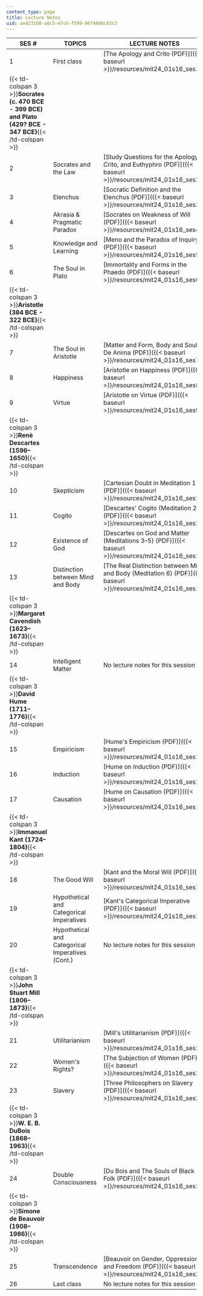 ```yaml
---
content_type: page
title: Lecture Notes
uid: ae423108-a6c5-4fc6-f599-06f4680c63c3
---
```


| SES # | TOPICS | LECTURE NOTES |
| --- | --- | --- |
| 1 | First class | [The Apology and Crito (PDF)]({{< baseurl >}}/resources/mit24_01s16_ses1) |
| {{< td-colspan 3 >}}**Socrates (c. 470 BCE - 399 BCE) and Plato (429? BCE - 347 BCE)**{{< /td-colspan >}} |||
| 2 | Socrates and the Law | [Study Questions for the Apology, Crito, and Euthyphro (PDF)]({{< baseurl >}}/resources/mit24_01s16_ses2) |
| 3 | Elenchus | [Socratic Definition and the Elenchus (PDF)]({{< baseurl >}}/resources/mit24_01s16_ses3) |
| 4 | Akrasia & Pragmatic Paradox | [Socrates on Weakness of Will (PDF)]({{< baseurl >}}/resources/mit24_01s16_ses4) |
| 5 | Knowledge and Learning | [Meno and the Paradox of Inquiry (PDF)]({{< baseurl >}}/resources/mit24_01s16_ses5) |
| 6 | The Soul in Plato | [Immortality and Forms in the Phaedo (PDF)]({{< baseurl >}}/resources/mit24_01s16_ses6) |
| {{< td-colspan 3 >}}**Aristotle (384 BCE - 322 BCE)**{{< /td-colspan >}} |||
| 7 | The Soul in Aristotle | [Matter and Form, Body and Soul, in De Anima (PDF)]({{< baseurl >}}/resources/mit24_01s16_ses7) |
| 8 | Happiness | [Aristotle on Happiness (PDF)]({{< baseurl >}}/resources/mit24_01s16_ses8) |
| 9 | Virtue | [Aristotle on Virtue (PDF)]({{< baseurl >}}/resources/mit24_01s16_ses9) |
| {{< td-colspan 3 >}}**Renè Descartes (1596–1650)**{{< /td-colspan >}} |||
| 10 | Skepticism | [Cartesian Doubt in Meditation 1 (PDF)]({{< baseurl >}}/resources/mit24_01s16_ses10) |
| 11 | Cogito | [Descartes' Cogito (Meditation 2) (PDF)]({{< baseurl >}}/resources/mit24_01s16_ses11) |
| 12 | Existence of God | [Descartes on God and Matter (Meditations 3–5) (PDF)]({{< baseurl >}}/resources/mit24_01s16_ses12) |
| 13 | Distinction between Mind and Body | [The Real Distinction between Mind and Body (Meditation 6) (PDF)]({{< baseurl >}}/resources/mit24_01s16_ses13) |
| {{< td-colspan 3 >}}**Margaret Cavendish (1623–1673)**{{< /td-colspan >}} |||
| 14 | Intelligent Matter | No lecture notes for this session |
| {{< td-colspan 3 >}}**David Hume (1711–1776)**{{< /td-colspan >}} |||
| 15 | Empiricism | [Hume's Empiricism (PDF)]({{< baseurl >}}/resources/mit24_01s16_ses15) |
| 16 | Induction | [Hume on Induction (PDF)]({{< baseurl >}}/resources/mit24_01s16_ses16) |
| 17 | Causation | [Hume on Causation (PDF)]({{< baseurl >}}/resources/mit24_01s16_ses17) |
| {{< td-colspan 3 >}}**Immanuel Kant (1724–1804)**{{< /td-colspan >}} |||
| 18 | The Good Will | [Kant and the Moral Will (PDF)]({{< baseurl >}}/resources/mit24_01s16_ses18) |
| 19 | Hypothetical and Categorical Imperatives | [Kant's Categorical Imperative (PDF)]({{< baseurl >}}/resources/mit24_01s16_ses19) |
| 20 | Hypothetical and Categorical Imperatives (Cont.) | No lecture notes for this session |
| {{< td-colspan 3 >}}**John Stuart Mill (1806–1873)**{{< /td-colspan >}} |||
| 21 | Utilitarianism | [Mill's Utilitarianism (PDF)]({{< baseurl >}}/resources/mit24_01s16_ses21) |
| 22 | Women's Rights? | [The Subjection of Women (PDF)]({{< baseurl >}}/resources/mit24_01s16_ses22) |
| 23 | Slavery | [Three Philosophers on Slavery (PDF)]({{< baseurl >}}/resources/mit24_01s16_ses23) |
| {{< td-colspan 3 >}}**W. E. B. DuBois (1868–1963)**{{< /td-colspan >}} |||
| 24 | Double Consciousness | [Du Bois and The Souls of Black Folk (PDF)]({{< baseurl >}}/resources/mit24_01s16_ses24) |
| {{< td-colspan 3 >}}**Simone de Beauvoir (1908–1986)**{{< /td-colspan >}} |||
| 25 | Transcendence | [Beauvoir on Gender, Oppression, and Freedom (PDF)]({{< baseurl >}}/resources/mit24_01s16_ses25) |
| 26 | Last class | No lecture notes for this session